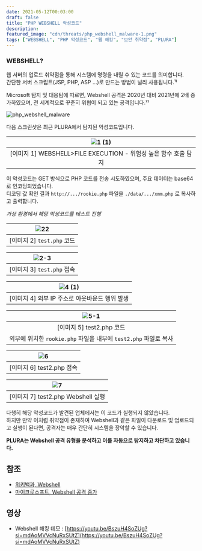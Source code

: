 ```yaml
---
date: 2021-05-12T00:03:00
draft: false
title: "PHP WEBSHELL 악성코드"
description: 
featured_image: "cdn/threats/php_webshell_malware-1.png"
tags: ["WEBSHELL", "PHP 악성코드", "웹 해킹", "보안 취약점", "PLURA"]
---
```


### WEBSHELL?
웹 서버의 업로드 취약점을 통해 시스템에 명령을 내릴 수 있는 코드를 의미합니다.  
간단한 서버 스크립트(JSP, PHP, ASP ...)로 만드는 방법이 널리 사용됩니다.¹⁾

<!--more-->

Microsoft 탐지 및 대응팀에 따르면, Webshell 공격은 2020년 대비 2021년에 2배 증가하였으며, 전 세계적으로 꾸준히 위협이 되고 있는 공격입니다.²⁾

![php_webshell_malware](https://blog.plura.io/cdn/threats/php_webshell_malware-1.png)

다음 스크린샷은 최근 PLURA에서 탐지된 악성코드입니다.

| ![1 (1)](https://github.com/user-attachments/assets/1df3a84e-5fcc-48ff-9229-0c4a7a9ea54d) |
|:--:|
| [이미지 1] WEBSHELL>FILE EXECUTION - 위험성 높은 함수 호출 탐지 |

이 악성코드는 GET 방식으로 PHP 코드를 전송 시도하였으며, 주요 데이터는 base64로 인코딩되었습니다.  
디코딩 값 확인 결과 `http://.../rookie.php` 파일을 `./data/.../xmm.php` 로 복사하고 출력합니다.

*가상 환경에서 해당 악성코드를 테스트 진행*

| ![22](https://github.com/user-attachments/assets/7f263c6d-1c0f-495b-b51e-6c42ba607d4b) |
|:--:|
| [이미지 2] `test.php` 코드 |

| ![2-3](https://github.com/user-attachments/assets/66104249-74ed-4817-8f12-bb28b345a420) |
|:--:|
| [이미지 3] `test.php` 접속 |

| ![4 (1)](https://github.com/user-attachments/assets/06f4abc5-75fb-4313-b50b-c481bc813e0e) |
|:--:|
| [이미지 4] 외부 IP 주소로 아웃바운드 행위 발생 |

| ![5-1](https://github.com/user-attachments/assets/2912c085-8013-4bd5-a451-dd5c6bb3287f) |
|:--:|
| [이미지 5] test2.php 코드  
외부에 위치한 `rookie.php` 파일을 내부에 `test2.php` 파일로 복사 |

| ![6](https://github.com/user-attachments/assets/f9bfae03-d992-48dc-a470-15836c3c3f10) |
|:--:|
| [이미지 6] test2.php 접속 |

| ![7](https://github.com/user-attachments/assets/946b893f-32e5-45e1-a782-b7f9b08150ae) |
|:--:|
| [이미지 7] test2.php Webshell 실행 |

다행히 해당 악성코드가 발견된 업체에서는 이 코드가 실행되지 않았습니다.  
하지만 만약 이처럼 취약점이 존재하여 Webshell과 같은 파일이 다운로드 및 업로드되고 실행이 된다면, 공격자는 매우 간단히 시스템을 장악할 수 있습니다.

**PLURA는 Webshell 공격 유형을 분석하고 이를 자동으로 탐지하고 차단하고 있습니다.**

## 참조
- [위키백과, Webshell](https://ko.wikipedia.org/wiki/%EC%9B%B9_%EC%85%B8)
- [마이크로소프트, Webshell 공격 증가](https://www.microsoft.com/security/blog/2021/02/11/web-shell-attacks-continue-to-rise/)

## 영상
- Webshell 해킹 데모 : [https://youtu.be/BszuH4SoZUg?si=mdAoMVVcNuRxSUtZ](https://youtu.be/BszuH4SoZUg?si=mdAoMVVcNuRxSUtZ)
